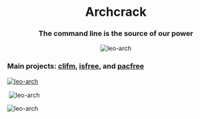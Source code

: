 <h1 align="center">Archcrack</h1>
<h3 align="center">The command line is the source of our power</h3>
<p align="center"> <img src="https://komarev.com/ghpvc/?username=leo-arch&label=Profile%20views&color=0e75b6&style=flat" alt="leo-arch" /> </p>

<h3 align="left">Main projects: <a href="https://github.com/leo-arch/clifm">clifm</a>, <a href="https://github.com/leo-arch/isfree">isfree</a>, and <a href="https://github.com/leo-arch/pacfree">pacfree</a></h3>

<p align="left"> <a href="https://github.com/ryo-ma/github-profile-trophy"><img src="https://github-profile-trophy.vercel.app/?username=leo-arch&theme=onedark&rank=SSS,SS,S,AAA,AA,A&no-bg=true&no-frame=true" alt="leo-arch" /></a> </p>

<!--
<h3 align="left">Languages and Tools:</h3>
<p 
align="left">
  <a href="https://www.gnu.org/software/bash/" target="_blank">
    <img src="https://www.vectorlogo.zone/logos/gnu_bash/gnu_bash-icon.svg" alt="bash" width="40" height="40"/>
  </a>
         
  <a href="https://www.cprogramming.com/" target="_blank">
    <img src="https://raw.githubusercontent.com/devicons/devicon/master/icons/c/c-original.svg" alt="c" width="40" height="40"/>
  </a>
         
  <a href="https://www.docker.com/" target="_blank">
    <img src="https://raw.githubusercontent.com/devicons/devicon/master/icons/docker/docker-original-wordmark.svg" alt="docker" width="40" height="40"/>
  </a>
         
  <a href="https://git-scm.com/" target="_blank">
    <img src="https://www.vectorlogo.zone/logos/git-scm/git-scm-icon.svg" alt="git" width="40" height="40"/>
  </a>
         
  <a href="https://www.linux.org/" target="_blank">
    <img src="https://raw.githubusercontent.com/devicons/devicon/master/icons/linux/linux-original.svg" alt="linux" width="40" height="40"/>
  </a>
         
  <a href="https://www.python.org" target="_blank">
    <img src="https://raw.githubusercontent.com/devicons/devicon/master/icons/python/python-original.svg" alt="python" width="40" height="40"/>
  </a>
</p>
-->


<p>&nbsp;<img align="center" src="https://github-readme-stats.vercel.app/api?username=leo-arch&show_icons=true&locale=en" alt="leo-arch" /></p>
<p><img align="center" src="https://github-readme-streak-stats.herokuapp.com/?user=leo-arch&" alt="leo-arch" /></p>

<!--
<p><img align="left" src="https://github-readme-stats.vercel.app/api/top-langs?username=leo-arch&show_icons=true&locale=en&layout=compact" alt="leo-arch" /></p>
-->
